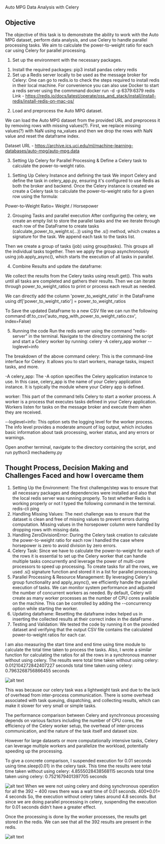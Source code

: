 Auto MPG Data Analysis with Celery

## Objective
The objective of this task is to demonstrate the ability to work with the Auto MPG dataset, perform data analysis, and use Celery to handle parallel processing tasks. We aim to calculate the power-to-weight ratio for each car using Celery for parallel processing.

1) Set up the environment with the necessary packages.

1. Install the required packages: pip3 install pandas celery redis
2. Set up a Redis server locally to be used as the message broker for Celery: One can go to redis.io to check the steps required to install redis in their local machine. For convenience you can also use Docker to start a redis server using the commmand docker run -d -p 6379:6379 redis
Link - https://redis.io/docs/latest/operate/oss_and_stack/install/install-redis/install-redis-on-mac-os/ 

2) Load and preprocess the Auto MPG dataset.

We can load the Auto MPG dataset from the provided URL and preprocess it by removing rows with missing values(?). First, we replace missing values(?) with NaN using na_values and then we drop the rows with NaN value and reset the dataframe index.

Dataset URL - https://archive.ics.uci.edu/ml/machine-learning-databases/auto-mpg/auto-mpg.data

3) Setting Up Celery for Parallel Processing & Define a Celery task to calculate the power-to-weight ratio.

1. Setting Up Celery Instance and defining the task
We import Celery and define the task in celery_app.py, ensuring it's configured to use Redis as both the broker and backend.
Once the Celery instance is created we create a Celery task to calculate the power-to-weight ratio for a given row using the formula:

Power-to-Weight Ratio= Weight / Horsepower


2. Grouping Tasks and parallel execution
After configuring the celery, we create an empty list to store the parallel tasks and the we iterate through each row of the DataFrame to create tasks (calculate_power_to_weight.s(...)) using the .s() method, which creates a signature for the task. We append each task to the tasks list.

Then we create a group of tasks (job) using group(tasks). This groups all the individual tasks together.
Then we apply the group asynchronously using job.apply_async(), which starts the execution of all tasks in parallel.

4) Combine Results and update the dataframe:

We collect the results from the Celery tasks using result.get(). This waits until all tasks are completed and gathers their results. Then we can iterate through power_to_weight_ratios to print or process each result as needed. 

We can directly add the column 'power_to_weight_ratio' in the DataFrame using
df['power_to_weight_ratio'] = power_to_weight_ratios

To Save the updated DataFrame to a new CSV file we can run the following command
df.to_csv('auto_mpg_with_power_to_weight_ratio.csv', index=False)

5) Running the code
Run the redis server using the command "redis-server" in the terminal. 
Navigate to the directory containing the script and start a Celery worker by running:
celery -A celery_app  worker --loglevel=info

The breakdown of the above command 
celery: This is the command-line interface for Celery. It allows you to start workers, manage tasks, inspect tasks, and more.

-A celery_app: The -A option specifies the Celery application instance to use. In this case, celery_app is the name of your Celery application instance. It is typically the module where your Celery app is defined.

worker: This part of the command tells Celery to start a worker process. A worker is a process that executes tasks defined in your Celery application. Workers listen for tasks on the message broker and execute them when they are received.

--loglevel=info: This option sets the logging level for the worker process. The info level provides a moderate amount of log output, which includes basic information about task processing, worker status, and any errors or warnings.

Open another terminal, navigate to the directory containing the script, and run
python3 mechademy.py

## Thought Process, Decision Making and Challenges Faced and how I overcame them
1. Setting Up the Environment: The first challenge/step was to ensure that all necessary packages and dependencies were installed and also that the local redis server was running properly. To test whether Redis is working properly or not I typed the following command in the terminal. 
 redis-cli ping 
2. Handling Missing Values: The next challenge was to ensure that the dataset is clean and free of missing values to prevent errors during computation. Missing values in the horsepower column were handled by dropping rows with missing data.
3. Handling ZeroDivisionError: During the Celery task creation to calculate the power-to-weight ratio for each row I handled the case where horsepower is zero to avoid division by zero errors.
4. Celery Task: Since we have to calculate the power-to-weight for each of the rows it is essential to set up the Celery worker that can handle multiple tasks concurrently and leverage the power of multi-core processors to speed up processing. To create tasks for all the rows, we used .s() signature function and stored it in a list for parallel processing.
5. Parallel Processing & Resource Management: By leveraging Celery's group functionality and apply_async(), we efficiently handle the parallel execution of tasks. We can monitor system performance and adjusted the number of concurrent workers as needed. By default, Celery will create as many worker processes as the number of CPU cores available on the machine. This can be controlled by adding the --concurrency option while starting the worker.
6. Updating dataframe: Resetting the dataframe index helped us in inserting the collected results at their correct index in the dataFrame .
7. Testing and Validation: We tested the code by running it on the provided dataset and verifying that the output CSV file contains the calculated power-to-weight ratios for each car.

I am also measuring the start time and end time using time module to calculate the total time taken to process the tasks.
Also, I wrote a similar function for calculating the ratios for all the rows in a synchronous manner without using celery.
The results were 
total time taken without using celery: 0.012104272842407227 seconds
total time taken using celery: 0.7963268756866455 seconds

![alt text](<Screenshot 2024-07-19 at 3.30.35 AM.png>)

This was because our celery task was a lightweight task and due to the lack of overhead from inter-process communication. There is some overhead associated with task queuing, dispatching, and collecting results, which can make it slower for very small or simple tasks.

The performance comparison between Celery and synchronous processing depends on various factors including the number of CPU cores, the efficiency of the Celery worker setup, the overhead of inter-process communication, and the nature of the task itself and dataset size.

However for large datasets or more computationally intensive tasks, Celery can leverage multiple workers and parallelize the workload, potentially speeding up the processing. 

To give a concrete comparison, I suspended execution for 0.01 seconds using time.sleep(0.01) in the celery task.
This time the results were 
total time taken without using celery: 4.8555028438568115 seconds
total time taken using celery: 0.7521679401397705 seconds

![alt text](<Screenshot 2024-07-19 at 3.38.25 AM.png>)
When we were not using celery and doing synchronous operation for all the 392 ~ 400 rows there was a wait time of 0.01 seconds. 
400*0.01= 4 seconds 
So, the execution without celery takes around 4.8 seconds.
But since we are doing parallel processing in celery, suspending the execution for 0.01 seconds didn't have a greater effect. 

Once the processing is done by the worker processes, the results get stored in the redis. We can see that all the 392 results are present in the redis.

![alt text](<Screenshot 2024-07-19 at 3.55.50 AM.png>)